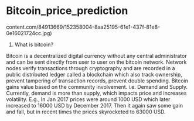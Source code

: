# Bitcoin_price_prediction
content.com/84913669/152358004-8aa25195-61e1-437f-81e8-0e16021724cc.jpg)
1. What is bitcoin?

Bitcoin is a decentralized digital currency without any central administrator and can be sent directly from user to user on the bitcoin network. Network nodes verify transactions through cryptography and are recorded in a public distributed ledger called a blockchain which also track ownership, prevent tampering of transaction records, prevent double spending.
Bitcoin gains value based on the community involvement. i.e. Demand and Supply. Currently, demand is more than supply, which impacts price and increases volatility. E.g., In Jan 2017 prices were around 1000 USD which later increased to 16000 USD by December 2017. Then it again saw some gain and fall, but in recent times the prices skyrocketed to 63000 USD.
